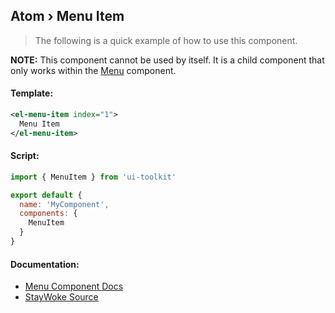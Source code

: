 Atom › Menu Item
---

> The following is a quick example of how to use this component.

**NOTE:** This component cannot be used by itself.  It is a child component that only works within the [Menu](https://github.com/staywoke/ui-toolkit/tree/master/src/components/molecules/menu) component.


#### Template:

```xml
<el-menu-item index="1">
  Menu Item
</el-menu-item>
```


#### Script:
```js
import { MenuItem } from 'ui-toolkit'

export default {
  name: 'MyComponent',
  components: {
    MenuItem
  }
}
```


#### Documentation:

* [Menu Component Docs](https://element.eleme.io/#/en-US/component/menu)
* [StayWoke Source](https://github.com/staywoke/ui-toolkit/tree/master/src/components/atoms/menu-item)
